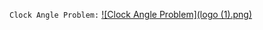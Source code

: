`Clock Angle Problem:`
 [![Clock Angle Problem](logo (1).png)](https://replit.com/@DashingAdi/Clock-Angle)

